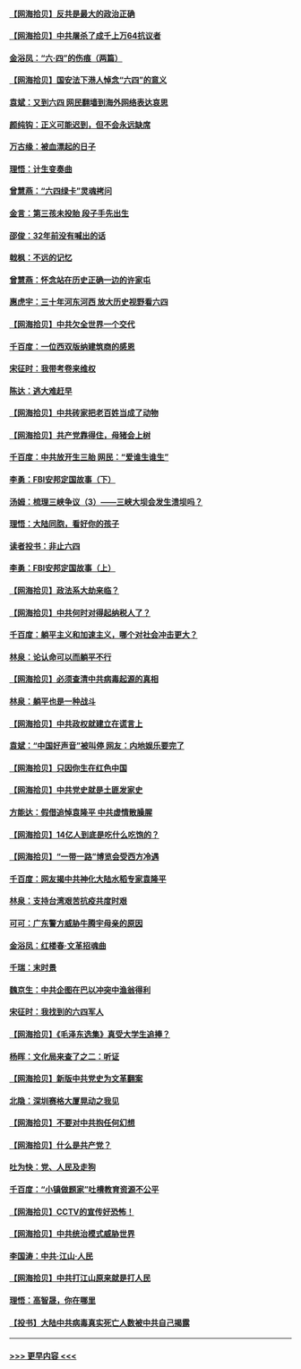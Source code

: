 #### [【网海拾贝】反共是最大的政治正确](../pages/nsc993/n13007051.md?t=06091602) 
#### [【网海拾贝】中共屠杀了成千上万64抗议者](../pages/nsc993/n13002713.md?t=06091602) 
#### [金浴凤：“六·四”的伤痕（两篇）](../pages/nsc993/n13001719.md?t=06091602) 
#### [【网海拾贝】国安法下港人悼念“六四”的意义](../pages/nsc993/n13001039.md?t=06091602) 
#### [袁斌：又到六四 网民翻墙到海外网络表达哀思](../pages/nsc993/n13000995.md?t=06091602) 
#### [颜纯钩：正义可能迟到，但不会永远缺席](../pages/nsc993/n13000920.md?t=06091602) 
#### [万古缘：被血漂起的日子](../pages/nsc993/n13000914.md?t=06091602) 
#### [理悟：计生变奏曲](../pages/nsc993/n13000414.md?t=06091602) 
#### [曾慧燕：“六四绿卡”灵魂拷问](../pages/nsc993/n13000277.md?t=06091602) 
#### [金言：第三孩未投胎 段子手先出生](../pages/nsc993/n13000215.md?t=06091602) 
#### [邵俊：32年前没有喊出的话](../pages/nsc993/n13000181.md?t=06091602) 
#### [戟枫：不远的记忆](../pages/nsc993/n13000121.md?t=06091602) 
#### [曾慧燕：怀念站在历史正确一边的许家屯](../pages/nsc993/n13000073.md?t=06091602) 
#### [惠虎宇：三十年河东河西 放大历史视野看六四](../pages/nsc993/n13000018.md?t=06091602) 
#### [【网海拾贝】中共欠全世界一个交代](../pages/nsc993/n12998706.md?t=06091602) 
#### [千百度：一位西双版纳建筑商的感恩](../pages/nsc993/n12998487.md?t=06091602) 
#### [宋征时：我带考卷来维权](../pages/nsc993/n12994088.md?t=06091602) 
#### [陈达：逃大难赶早](../pages/nsc993/n12993569.md?t=06091602) 
#### [【网海拾贝】中共砖家把老百姓当成了动物](../pages/nsc993/n12993483.md?t=06091602) 
#### [【网海拾贝】共产党靠得住，母猪会上树](../pages/nsc993/n12990730.md?t=06091602) 
#### [千百度：中共放开生三胎 网民：“爱谁生谁生”](../pages/nsc993/n12990644.md?t=06091602) 
#### [李勇：FBI安邦定国故事（下）](../pages/nsc993/n12987854.md?t=06091602) 
#### [汤姆：梳理三峡争议（3）——三峡大坝会发生溃坝吗？](../pages/nsc993/n12989806.md?t=06091602) 
#### [理悟：大陆同胞，看好你的孩子](../pages/nsc993/n12989778.md?t=06091602) 
#### [读者投书：非止六四](../pages/nsc993/n12989673.md?t=06091602) 
#### [李勇：FBI安邦定国故事（上）](../pages/nsc993/n12987749.md?t=06091602) 
#### [【网海拾贝】政法系大劫来临？](../pages/nsc993/n12987596.md?t=06091602) 
#### [【网海拾贝】中共何时对得起纳税人了？](../pages/nsc993/n12985578.md?t=06091602) 
#### [千百度：躺平主义和加速主义，哪个对社会冲击更大？](../pages/nsc993/n12985512.md?t=06091602) 
#### [林泉：论认命可以而躺平不行](../pages/nsc993/n12985505.md?t=06091602) 
#### [【网海拾贝】必须查清中共病毒起源的真相](../pages/nsc993/n12984276.md?t=06091602) 
#### [林泉：躺平也是一种战斗](../pages/nsc993/n12984194.md?t=06091602) 
#### [【网海拾贝】中共政权就建立在谎言上](../pages/nsc993/n12981880.md?t=06091602) 
#### [袁斌：“中国好声音”被叫停 网友：内地娱乐要完了](../pages/nsc993/n12981826.md?t=06091602) 
#### [【网海拾贝】只因你生在红色中国](../pages/nsc993/n12979096.md?t=06091602) 
#### [【网海拾贝】中共党史就是土匪发家史](../pages/nsc993/n12976478.md?t=06091602) 
#### [方能达：假借追悼袁隆平 中共虚情散臊腥](../pages/nsc993/n12976396.md?t=06091602) 
#### [【网海拾贝】14亿人到底是吃什么吃饱的？](../pages/nsc993/n12974125.md?t=06091602) 
#### [【网海拾贝】“一带一路”博览会受西方冷遇](../pages/nsc993/n12971787.md?t=06091602) 
#### [千百度：网友揭中共神化大陆水稻专家袁隆平](../pages/nsc993/n12971733.md?t=06091602) 
#### [林泉：支持台湾艰苦抗疫共度时艰](../pages/nsc993/n12971350.md?t=06091602) 
#### [可可：广东警方威胁牛腾宇母亲的原因](../pages/nsc993/n12971100.md?t=06091602) 
#### [金浴凤：红楼春·文革招魂曲](../pages/nsc993/n12970354.md?t=06091602) 
#### [千瑞：末时景](../pages/nsc993/n12970337.md?t=06091602) 
#### [魏京生：中共企图在巴以冲突中渔翁得利](../pages/nsc993/n12970286.md?t=06091602) 
#### [宋征时：我找到的六四军人](../pages/nsc993/n12970213.md?t=06091602) 
#### [【网海拾贝】《毛泽东选集》真受大学生追捧？](../pages/nsc993/n12968779.md?t=06091602) 
#### [杨晖：文化局来查了之二：听证](../pages/nsc993/n12966528.md?t=06091602) 
#### [【网海拾贝】新版中共党史为文革翻案](../pages/nsc993/n12967526.md?t=06091602) 
#### [北隐：深圳赛格大厦晃动之我见](../pages/nsc993/n12967393.md?t=06091602) 
#### [【网海拾贝】不要对中共抱任何幻想](../pages/nsc993/n12965222.md?t=06091602) 
#### [【网海拾贝】什么是共产党？](../pages/nsc993/n12962781.md?t=06091602) 
#### [吐为快：党、人民及走狗](../pages/nsc993/n12962747.md?t=06091602) 
#### [千百度：“小镇做题家”吐槽教育资源不公平](../pages/nsc993/n12962705.md?t=06091602) 
#### [【网海拾贝】CCTV的宣传好恐怖！](../pages/nsc993/n12959984.md?t=06091602) 
#### [【网海拾贝】中共统治模式威胁世界](../pages/nsc993/n12957622.md?t=06091602) 
#### [李国涛：中共‧江山‧人民](../pages/nsc993/n12957502.md?t=06091602) 
#### [【网海拾贝】中共打江山原来就是打人民](../pages/nsc993/n12954345.md?t=06091602) 
#### [理悟：高智晟，你在哪里](../pages/nsc993/n12953115.md?t=06091602) 
#### [【投书】大陆中共病毒真实死亡人数被中共自己揭露](../pages/nsc993/n12953050.md?t=06091602) 

----
#### [ >>> 更早内容 <<< ](../indexes/nsc993-earlier.md)
